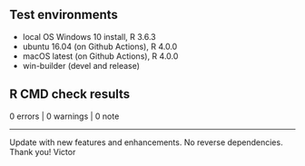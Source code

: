 ## Test environments
* local OS Windows 10 install, R 3.6.3
* ubuntu 16.04 (on Github Actions), R 4.0.0
* macOS latest (on Github Actions), R 4.0.0
* win-builder (devel and release)

## R CMD check results

0 errors | 0 warnings | 0 note


---

Update with new features and enhancements. No reverse dependencies.
Thank you!
Victor

